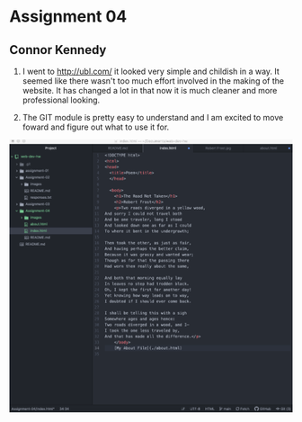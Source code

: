 # Assignment 04
## Connor Kennedy

1. I went to http://ubl.com/ it looked very simple and childish in a way.  It seemed like there wasn't too much effort involved in the making of the website.  It has changed a lot in that now it is much cleaner and more professional looking.

2. The GIT module is pretty easy to understand and I am excited to move foward and figure out what to use it for.

![My Screenshot](./images/ScreenShot-04.png)
